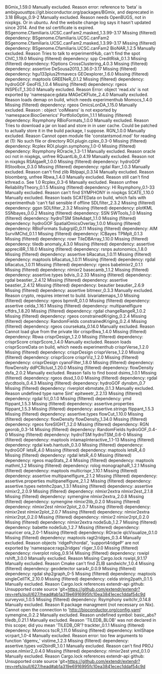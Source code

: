 BGmix_1.59.0	Manually excluded. Reason error: reference to 'beta' is ambiguousttps://git.bioconductor.org/packages/BGmix, and deprecated in 3.18
BRugs_0.9-2	Manually excluded. Reason needs OpenBUGS, not in nixpkgs. Or in ubuntu. And the website change log says it hasn't updated since 2014. And the ssl certificate is expired.
BSgenome.Cfamiliaris.UCSC.canFam2.masked_1.3.99-3.17	Missing (filtered) dependency: BSgenome.Cfamiliaris.UCSC.canFam2
BSgenome.Cfamiliaris.UCSC.canFam2.masked_1.3.99-3.17	Missing (filtered) dependency: BSgenome.Cfamiliaris.UCSC.canFam2
BioNAR_1.2.5	Manually excluded. Reason Tries to talk to erperimentHub, can't find the spot
ChIC_1.19.0	Missing (filtered) dependency: spp
CreditRisk_0.1.3	Missing (filtered) dependency: fOptions
CrossClustering_4.0.3	Missing (filtered) dependency: assertive
DeSousa2013_1.36.0-3.17	Missing (filtered) dependency: hgu133plus2frmavecs
GEOexplorer_1.6.0	Missing (filtered) dependency: maptools
GREENeR_0.1.2	Missing (filtered) dependency: hydroGOF
GeoFIS_1.0.4	Missing (filtered) dependency: rgeos
INSPEcT_1.30.0	Manually excluded. Reason Error: object 'read.xls' is not exported by 'namespace:gdata
MAGeCKFlute_2.4.0	Manually excluded. Reason loads demap on build, which needs experimenthub
Momocs_1.4.0	Missing (filtered) dependency: rgeos
OmicsLonDA_1.15.0	Manually excluded. Reason : object 'colMeans' is not exported by 'namespace:BiocGenerics'
PortfolioOptim_1.1.1	Missing (filtered) dependency: Rsymphony
RBioFormats_1.0.0	Manually excluded. Reason Tries to download a jar on load and store in in user cache. Could be patched to actually store it in the build package, I suppose.
RGN_1.0.0	Manually excluded. Reason Cannot open module file 'constantsmod.mod' for reading at (1): No such file or directory
ROI.plugin.cplex_0.3-0	Missing (filtered) dependency: Rcplex
ROI.plugin.symphony_1.0-0	Missing (filtered) dependency: Rsymphony
ROracle_1.3-1.1	Manually excluded. Reason oracle oci not in nixpkgs, unfree
RQuantLib_0.4.19	Manually excluded. Reason not in nixpkgs
RSAlgaeR_1.0.0	Missing (filtered) dependency: hydroGOF
RStoolbox_0.3.0	Missing (filtered) dependency: rgdal
Rarr_1.0.3	Manually excluded. Reason can't find zlib
Rblpapi_0.3.14	Manually excluded. Reason bloomberg, unfree
Rbwa_1.4.0	Manually excluded. Reason still can't find kthread.o. See 1.0
Rcplex_0.3-6	Manually excluded. Reason unfree
ReliabilityTheory_0.1.5	Missing (filtered) dependency: HI
Rsymphony_0.1-33	Manually excluded. Reason can't find SYMPHONY in nixpkgs
SCATE_1.10.0	Manually excluded. Reason loads SCATEData on build, which fails with experimenthub 'can't fail sensible if offline
SDLfilter_2.3.2	Missing (filtered) dependency: ggsn
SDLfilter_2.3.2	Missing (filtered) dependency: plotKML
SSNbayes_0.0.2	Missing (filtered) dependency: SSN
SWTools_1.0	Missing (filtered) dependency: hydroTSM
SiteAdapt_1.1.0	Missing (filtered) dependency: hydroGOF
SpatialOmicsOverlay_1.0.0	Missing (filtered) dependency: RBioFormats
SubgrpID_0.11	Missing (filtered) dependency: AIM
SurviMChd_0.1.1	Missing (filtered) dependency: ICBayes
TPMplt_0.1.3	Missing (filtered) dependency: rowr
TileDBArray_1.10.0	Missing (filtered) dependency: tiledb
anomaly_4.3.0	Missing (filtered) dependency: assertive
appreci8R_1.18.0	Missing (filtered) dependency: rsnps
autonomics_1.8.0	Missing (filtered) dependency: assertive
bRacatus_1.0.11	Missing (filtered) dependency: maptools
bRacatus_1.0.11	Missing (filtered) dependency: rgdal
bRacatus_1.0.11	Missing (filtered) dependency: rgeos
babelmixr2_0.1.1	Missing (filtered) dependency: nlmixr2
basecamb_1.1.2	Missing (filtered) dependency: assertive.types
bdvis_0.2.33	Missing (filtered) dependency: rgdal
beastier_2.4.12	Missing (filtered) dependency: assertive
beastier_2.4.12	Missing (filtered) dependency: beautier
beautier_2.6.9	Missing (filtered) dependency: assertive
bitmexr_0.3.3	Manually excluded. Reason crypto, requires internet to build. 
bivariatemaps_1.0	Missing (filtered) dependency: rgeos
bpmnR_0.1.0	Missing (filtered) dependency: assertive
celda_1.16.1	Missing (filtered) dependency: multipanelfigure
cffdrs_1.8.20	Missing (filtered) dependency: rgdal
changeRangeR_1.0.2	Missing (filtered) dependency: rgeos
constrainedKriging_0.2.4	Missing (filtered) dependency: RandomFields
constrainedKriging_0.2.4	Missing (filtered) dependency: rgeos
coursekata_0.14.0	Manually excluded. Reason Cannot load glue from the private libr
crisprBwa_1.4.0	Missing (filtered) dependency: Rbwa
crisprDesign_1.2.0	Missing (filtered) dependency: crisprScore
crisprScore_1.4.0	Manually excluded. Reason loads crisprScoreData on build, which needs experimenthub
crisprVerse_1.2.0	Missing (filtered) dependency: crisprDesign
crisprVerse_1.2.0	Missing (filtered) dependency: crisprScore
crisprViz_1.2.0	Missing (filtered) dependency: crisprDesign
cyanoFilter_1.8.0	Missing (filtered) dependency: flowDensity
ddPCRclust_1.20.0	Missing (filtered) dependency: flowDensity
dsfa_2.0.2	Manually excluded. Reason fails to find boost
dsims_1.0.1	Missing (filtered) dependency: rgeos
dssd_1.0.0	Missing (filtered) dependency: rgdal
dycdtools_0.4.3	Missing (filtered) dependency: hydroGOF
dynsbm_0.7	Missing (filtered) dependency: riverplot
ebmstate_0.1.3	Manually excluded. Reason undefined type name Sint'
epitweetr_2.2.13	Missing (filtered) dependency: rgdal
fcl_0.1.0	Missing (filtered) dependency: ymd
flippant_1.5.3	Missing (filtered) dependency: assertive.properties
flippant_1.5.3	Missing (filtered) dependency: assertive.strings
flippant_1.5.3	Missing (filtered) dependency: assertive.types
flowCut_1.10.0	Missing (filtered) dependency: flowDensity
flowDensity_1.34.0	Missing (filtered) dependency: rgeos
foreSIGHT_1.2.0	Missing (filtered) dependency: RGN
georob_0.3-14	Missing (filtered) dependency: RandomFields
hydroGOF_0.4-0	Missing (filtered) dependency: hydroTSM
hydroTSM_0.6-0	Missing (filtered) dependency: maptools
intamapInteractive_1.1-13	Missing (filtered) dependency: rgdal
kwb.hantush_0.3.0	Missing (filtered) dependency: hydroGOF
letsR_4.0	Missing (filtered) dependency: maptools
letsR_4.0	Missing (filtered) dependency: rgdal
letsR_4.0	Missing (filtered) dependency: rgeos
mapStats_2.4	Missing (filtered) dependency: maptools
mathml_1.2	Missing (filtered) dependency: rolog
monographaR_1.2.1	Missing (filtered) dependency: maptools
multicrispr_1.10.1	Missing (filtered) dependency: assertive
multipanelfigure_2.1.2	Missing (filtered) dependency: assertive.properties
multipanelfigure_2.1.2	Missing (filtered) dependency: assertive.types
netmhc2pan_1.3.1	Missing (filtered) dependency: assertive
nlmixr2_2.0.9	Missing (filtered) dependency: nlmixr2extra
nlmixr2est_2.1.8	Missing (filtered) dependency: symengine
nlmixr2extra_2.0.8	Missing (filtered) dependency: symengine
nlmixr2lib_0.2.0	Missing (filtered) dependency: nlmixr2est
nlmixr2plot_2.0.7	Missing (filtered) dependency: nlmixr2est
nlmixr2plot_2.0.7	Missing (filtered) dependency: nlmixr2extra
nlmixr2rpt_0.2.0	Missing (filtered) dependency: nlmixr2
nlmixr2rpt_0.2.0	Missing (filtered) dependency: nlmixr2extra
nodeSub_1.2.7	Missing (filtered) dependency: babette
nodeSub_1.2.7	Missing (filtered) dependency: mauricer
ora_2.0-1	Missing (filtered) dependency: ROracle
qlcVisualize_0.1.0	Missing (filtered) dependency: maptools
ragt2ridges_0.3.4	Manually excluded. Reason objects 'ridgePchordal', 'support4ridgeP' are not exported by 'namespace:rags2ridges'
rliger_1.0.0	Missing (filtered) dependency: riverplot
rolog_0.9.14	Missing (filtered) dependency: rswipl
rshift_3.0.0	Manually excluded. Reason Missing Cargo.lock
rswipl_9.1.17	Manually excluded. Reason Cmake can't find ZLIB
sandwichr_1.0.4	Missing (filtered) dependency: geodetector
sara4r_0.0.9	Missing (filtered) dependency: rgdal
shp2graph_0-5	Missing (filtered) dependency: maptools
singleCellTK_2.10.0	Missing (filtered) dependency: celda
string2path_0.1.5	Manually excluded. Reason Cargo.lock references extendr-api github: Unsupported crate source 'git+https://github.com/extendr/extendr?rev=refs/pull/627/head#ab1a319e6916995fc10ea3841ecec1ddaf54c9d
surveyvoi_1.0.5	Missing (filtered) dependency: Rsymphony
switchr_0.14.8	Manually excluded. Reason R package managment (not necessary on Nix). Cannot open the connection to 'http://bioconductor.org/config.yaml'
symengine_0.2.2	Manually excluded. Reason undefined symbol: basic_abs?
tiledb_0.21.1	Manually excluded. Reason 'TILEDB_BLOB' was not declared in this scope; did you mean 'TILEDB_OR'?
trackter_0.1.1	Missing (filtered) dependency: Momocs
tscR_1.11.0	Missing (filtered) dependency: kmlShape
vcrpart_1.0-4	Manually excluded. Reason error: too few arguments to function 'dgemv_'
vistime_1.2.3	Missing (filtered) dependency: assertive.types
vol2birdR_1.0.1	Manually excluded. Reason can't find PROJ
xpose.nlmixr2_0.4.0	Missing (filtered) dependency: nlmixr2est
ymd_0.1.0	Manually excluded. Reason Cargo.lock references extendr-api github: Unsupported crate source 'git+https://github.com/extendr/extendr?rev=refs/pull/627/head#ab1a319e6916995fc10ea3841ecec1ddaf54c9d